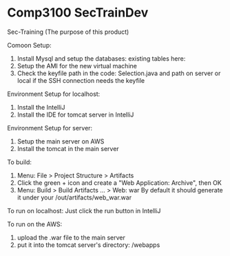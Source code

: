 # Comp3100 SecTrainDev
Sec-Training
(The purpose of this product)

Comoon Setup:
  1. Install Mysql and setup the databases: existing tables here:
  2. Setup the AMI for the new virtual machine
  3. Check the keyfile path in the code: Selection.java and path on server or local if the SSH connection needs the keyfile

Environment Setup for localhost:
  1. Install the IntelliJ
  2. Install the IDE for tomcat server in IntelliJ
  

Environment Setup for server:
  1. Setup the main server on AWS
  2. Install the tomcat in the main server
  
To build:
  1. Menu: File > Project Structure > Artifacts
  2. Click the green + icon and create a "Web Application: Archive", then OK
  3. Menu: Build > Build Artifacts ... > Web: war
  By default it should generate it under your <project>/out/artifacts/web_war.war
  
To run on localhost:
  Just click the run button in IntelliJ
  
To run on the AWS:
  1. upload the .war file to the main server
  2. put it into the tomcat server's directory: /webapps
